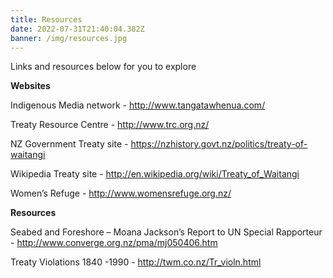 ```yaml
---
title: Resources
date: 2022-07-31T21:40:04.382Z
banner: /img/resources.jpg
---
```

Links and resources below for you to explore

**Websites**

Indigenous Media network - <http://www.tangatawhenua.com/>

Treaty Resource Centre - <http://www.trc.org.nz/>

NZ Government Treaty site - <https://nzhistory.govt.nz/politics/treaty-of-waitangi>

Wikipedia Treaty site - <http://en.wikipedia.org/wiki/Treaty_of_Waitangi>

Women’s Refuge - <http://www.womensrefuge.org.nz/>

**Resources**

Seabed and Foreshore – Moana Jackson’s Report to UN Special Rapporteur - http://www.converge.org.nz/pma/mj050406.htm

Treaty Violations 1840 -1990 - <http://twm.co.nz/Tr_violn.html>
